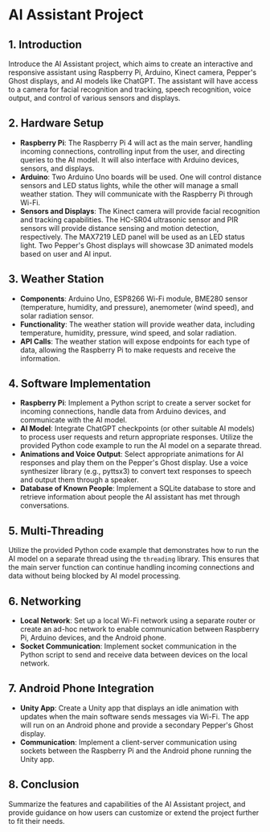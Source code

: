 # AI Assistant Project

## 1. Introduction
Introduce the AI Assistant project, which aims to create an interactive and responsive assistant using Raspberry Pi, Arduino, Kinect camera, Pepper's Ghost displays, and AI models like ChatGPT. The assistant will have access to a camera for facial recognition and tracking, speech recognition, voice output, and control of various sensors and displays.

## 2. Hardware Setup
- **Raspberry Pi**: The Raspberry Pi 4 will act as the main server, handling incoming connections, controlling input from the user, and directing queries to the AI model. It will also interface with Arduino devices, sensors, and displays.
- **Arduino**: Two Arduino Uno boards will be used. One will control distance sensors and LED status lights, while the other will manage a small weather station. They will communicate with the Raspberry Pi through Wi-Fi.
- **Sensors and Displays**: The Kinect camera will provide facial recognition and tracking capabilities. The HC-SR04 ultrasonic sensor and PIR sensors will provide distance sensing and motion detection, respectively. The MAX7219 LED panel will be used as an LED status light. Two Pepper's Ghost displays will showcase 3D animated models based on user and AI input.

## 3. Weather Station
- **Components**: Arduino Uno, ESP8266 Wi-Fi module, BME280 sensor (temperature, humidity, and pressure), anemometer (wind speed), and solar radiation sensor.
- **Functionality**: The weather station will provide weather data, including temperature, humidity, pressure, wind speed, and solar radiation.
- **API Calls**: The weather station will expose endpoints for each type of data, allowing the Raspberry Pi to make requests and receive the information.

## 4. Software Implementation
- **Raspberry Pi**: Implement a Python script to create a server socket for incoming connections, handle data from Arduino devices, and communicate with the AI model.
- **AI Model**: Integrate ChatGPT checkpoints (or other suitable AI models) to process user requests and return appropriate responses. Utilize the provided Python code example to run the AI model on a separate thread.
- **Animations and Voice Output**: Select appropriate animations for AI responses and play them on the Pepper's Ghost display. Use a voice synthesizer library (e.g., pyttsx3) to convert text responses to speech and output them through a speaker.
- **Database of Known People**: Implement a SQLite database to store and retrieve information about people the AI assistant has met through conversations.

## 5. Multi-Threading
Utilize the provided Python code example that demonstrates how to run the AI model on a separate thread using the `threading` library. This ensures that the main server function can continue handling incoming connections and data without being blocked by AI model processing.

## 6. Networking
- **Local Network**: Set up a local Wi-Fi network using a separate router or create an ad-hoc network to enable communication between Raspberry Pi, Arduino devices, and the Android phone.
- **Socket Communication**: Implement socket communication in the Python script to send and receive data between devices on the local network.

## 7. Android Phone Integration
- **Unity App**: Create a Unity app that displays an idle animation with updates when the main software sends messages via Wi-Fi. The app will run on an Android phone and provide a secondary Pepper's Ghost display.
- **Communication**: Implement a client-server communication using sockets between the Raspberry Pi and the Android phone running the Unity app.

## 8. Conclusion
Summarize the features and capabilities of the AI Assistant project, and provide guidance on how users can customize or extend the project further to fit their needs.
